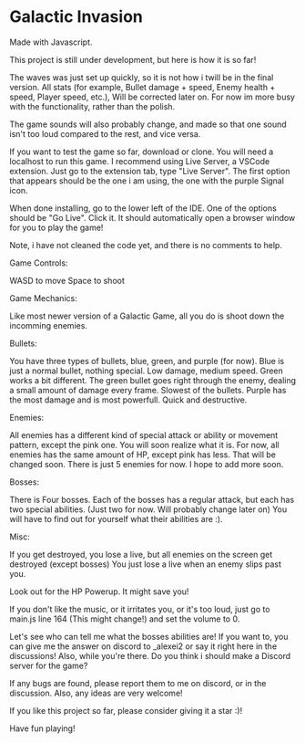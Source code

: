 # Galactic Invasion
Made with Javascript.

This project is still under development, but here is how it is so far!


The waves was just set up quickly, so it is not how i twill be in the final version.
All stats (for example, Bullet damage + speed, Enemy health + speed, Player speed, etc.), Will be corrected later on. 
For now im more busy with the functionality, rather than the polish.

The game sounds will also probably change, and made so that one sound isn't too loud compared to the rest, and vice versa.

If you want to test the game so far, download or clone. You will need a localhost to run this game. 
I recommend using Live Server, a VSCode extension. Just go to the extension tab, type "Live Server".
The first option that appears should be the one i am using, the one with the purple Signal icon.

When done installing, go to the lower left of the IDE. One of the options should be "Go Live".
Click it. It should automatically open a browser window for you to play the game!

Note, i have not cleaned the code yet, and there is no comments to help.


Game Controls:

WASD to move
Space to shoot


Game Mechanics:

  Like most newer version of a Galactic Game, all you do is shoot down the incomming enemies.

  Bullets:
  
  You have three types of bullets, blue, green, and purple (for now). 
  Blue is just a normal bullet, nothing special. Low damage, medium speed.
  Green works a bit different. The green bullet goes right through the enemy, dealing a small amount of damage every frame. Slowest of the bullets.
  Purple has the most damage and is most powerfull. Quick and destructive.

  Enemies:

  All enemies has a different kind of special attack or ability or movement pattern, except the pink one.
  You will soon realize what it is. For now, all enemies has the same amount of HP, except pink has less. That will be changed soon.
  There is just 5 enemies for now. I hope to add more soon.

  Bosses:

  There is Four bosses. Each of the bosses has a regular attack, but each has two special abilities. (Just two for now. Will probably change later on)
  You will have to find out for yourself what their abilities are :).

  Misc:

  If you get destroyed, you lose a live, but all enemies on the screen get destroyed (except bosses)
  You just lose a live when an enemy slips past you.

  Look out for the HP Powerup. It might save you!

If you don't like the music, or it irritates you, or it's too loud, just go to main.js line 164 (This might change!) and set the volume to 0.

Let's see who can tell me what the bosses abilities are!
If you want to, you can give me the answer on discord to _alexei2 or say it right here in the discussions!
Also, while you're there. Do you think i should make a Discord server for the game?

If any bugs are found, please report them to me on discord, or in the discussion.
Also, any ideas are very welcome!

If you like this project so far, please consider giving it a star :)!

Have fun playing!




